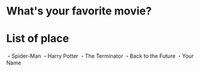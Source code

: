 # What's your favorite movie?

# List of place
・Spider-Man
・Harry Potter
・The Terminator
・Back to the Future
・Your Name
